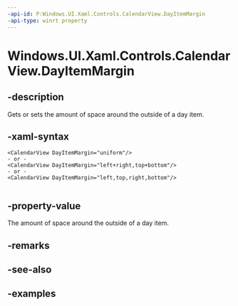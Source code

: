 ```yaml
---
-api-id: P:Windows.UI.Xaml.Controls.CalendarView.DayItemMargin
-api-type: winrt property
---
```


# Windows.UI.Xaml.Controls.CalendarView.DayItemMargin

<!--
public Windows.UI.Xaml.Thickness DayItemMargin { get; set; }
-->


## -description

Gets or sets the amount of space around the outside of a day item.

## -xaml-syntax

```xaml
<CalendarView DayItemMargin="uniform"/>
- or -
<CalendarView DayItemMargin="left+right,top+bottom"/>
- or -
<CalendarView DayItemMargin="left,top,right,bottom"/>
 
```

## -property-value

The amount of space around the outside of a day item.

## -remarks

## -see-also

## -examples


